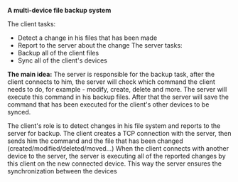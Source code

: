 **A multi-device file backup system**

The client tasks:
* Detect a change in his files that has been made
* Report to the server about the change
The server tasks:
* Backup all of the client files
* Sync all of the client's devices

**The main idea:**
The server is responsible for the backup task, after the client connects to him, the server will check which command the client needs to do, for example - modify, create, delete and more.
The server will execute this command in his backup files.
After that the server will save the command that has been executed for the client's other devices to be synced.

The client's role is to detect changes in his file system and reports to the server for backup.
The client creates a TCP connection with the server, then sends him the command and the file that has been changed (created/modified/deleted/moved...)
When the client connects with another device to the server, the server is executing all of the reported changes by this client on the new connected device. This way the server ensures the synchronization between the devices
